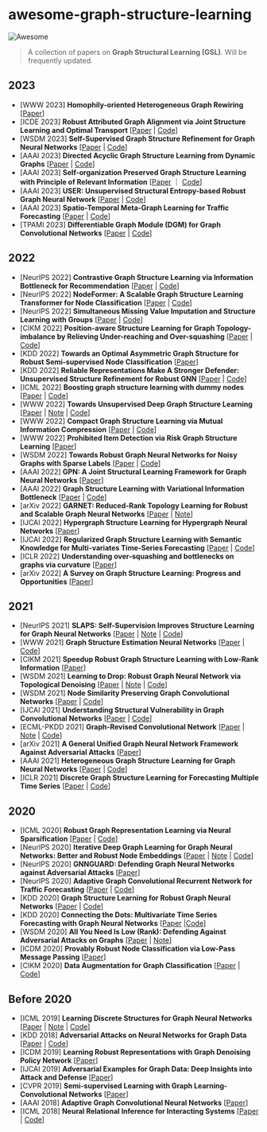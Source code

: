# awesome-graph-structure-learning
![Awesome](https://cdn.rawgit.com/sindresorhus/awesome/d7305f38d29fed78fa85652e3a63e154dd8e8829/media/badge.svg)
> A collection of papers on **Graph Structural Learning (GSL)**. Will be frequently updated.

<!-- ## Literature [sorted in reverse chronological order]-->


2023
----
* [WWW 2023] **Homophily-oriented Heterogeneous Graph Rewiring** [[Paper](http://arxiv.org/abs/2302.06299)]
* [ICDE 2023] **Robust Attributed Graph Alignment via Joint Structure Learning and Optimal Transport** [[Paper](https://arxiv.org/abs/2301.12721) | [Code](https://github.com/squareRoot3/SLOTAlign)]
* [WSDM 2023] **Self-Supervised Graph Structure Refinement for Graph Neural Networks** [[Paper](https://dl.acm.org/doi/abs/10.1145/3539597.3570455) | [Code](https://github.com/andyjzhao/WSDM23-GSR)]
* [AAAI 2023] **Directed Acyclic Graph Structure Learning from Dynamic Graphs** [[Paper](http://www.shichuan.org/doc/142.pdf) | [Code](https://github.com/BUPT-GAMMA/GraphNOTEARS)]
* [AAAI 2023] **Self-organization Preserved Graph Structure Learning with Principle of Relevant Information** [[Paper](https://arxiv.org/abs/2301.00015) ｜ [Code](https://github.com/RingBDStack/PRI-GSL)]
* [AAAI 2023] **USER: Unsupervised Structural Entropy-based Robust Graph Neural Network** [[Paper](https://arxiv.org/abs/2302.05889) | [Code](https://github.com/wangyifeibeijing/USER)]
* [AAAI 2023] **Spatio-Temporal Meta-Graph Learning for Traffic Forecasting** [[Paper](https://arxiv.org/abs/2211.14701) | [Code](https://github.com/deepkashiwa20/MegaCRN)]
* [TPAMI 2023] **Differentiable Graph Module (DGM) for Graph Convolutional Networks** [[Paper](https://ieeexplore.ieee.org/document/9763421) | [Code](https://github.com/lcosmo/DGM_pytorch)]

2022
----
* [NeurIPS 2022] **Contrastive Graph Structure Learning via Information Bottleneck for Recommendation** [[Paper](https://openreview.net/forum?id=lhl_rYNdiH6) | [Code](https://github.com/weicy15/CGI)]
* [NeurIPS 2022] **NodeFormer: A Scalable Graph Structure Learning Transformer for Node Classification** [[Paper](https://openreview.net/forum?id=sMezXGG5So) | [Code](https://github.com/qitianwu/NodeFormer)]
* [NeurIPS 2022] **Simultaneous Missing Value Imputation and Structure Learning with Groups** [[Paper](https://arxiv.org/abs/2110.08223) | [Code](https://github.com/microsoft/causica)]
* [CIKM 2022] **Position-aware Structure Learning for Graph Topology-imbalance by Relieving Under-reaching and Over-squashing** [[Paper](https://dl.acm.org/doi/abs/10.1145/3511808.3557419) | [Code](https://github.com/RingBDStack/PASTEL)]
* [KDD 2022] **Towards an Optimal Asymmetric Graph Structure for Robust Semi-supervised Node Classification** [[Paper](https://dl.acm.org/doi/abs/10.1145/3534678.3539332)]
* [KDD 2022] **Reliable Representations Make A Stronger Defender: Unsupervised Structure Refinement for Robust GNN** [[Paper](https://dl.acm.org/doi/abs/10.1145/3534678.3539484) | [Code](https://github.com/likuanppd/STABLE)]
* [ICML 2022] **Boosting graph structure learning with dummy nodes** [[Paper](https://proceedings.mlr.press/v162/liu22d.html) | [Code](https://github.com/HKUST-KnowComp/DummyNode4GraphLearning)]
* [WWW 2022] **Towards Unsupervised Deep Graph Structure Learning** [[Paper](https://dl.acm.org/doi/pdf/10.1145/3485447.3512186?casa_token=445ECOqpVh4AAAAA:3ZBlGDSLFxrhwN0zEUdGFMpB4DslsI4h-rFLvI3cWHNzNsx6k-4m2t-NiDLubRvw1tBLaziISw) | [Note](https://zepengzhang.com/Notes/2022/20220512.pdf) | [Code](https://github.com/GRAND-Lab/SUBLIME)]
* [WWW 2022] **Compact Graph Structure Learning via Mutual Information Compression** [[Paper](https://dl.acm.org/doi/pdf/10.1145/3485447.3512206?casa_token=lyWPk8kyFzwAAAAA:HLmbgpzrKe17LbnQqNh2zI_6WOvNgm_VqfNAgEoqLSXR7rRm_Bzro1oNzETTQb63W9vcVlijNw) | [Code](https://github.com/liun-online/CoGSL)]
* [WWW 2022] **Prohibited Item Detection via Risk Graph Structure Learning** [[Paper](https://dl.acm.org/doi/10.1145/3485447.3512190)]
* [WSDM 2022] **Towards Robust Graph Neural Networks for Noisy Graphs with Sparse Labels** [[Paper](https://dl.acm.org/doi/10.1145/3488560.3498408) | [Code](https://github.com/EnyanDai/RSGNN)]
* [AAAI 2022] **GPN: A Joint Structural Learning Framework for Graph Neural Networks** [[Paper](https://arxiv.org/abs/2205.05964)]
* [AAAI 2022] **Graph Structure Learning with Variational Information Bottleneck** [[Paper](https://ojs.aaai.org/index.php/AAAI/article/view/20335) | [Code](https://github.com/RingBDStack/VIB-GSL)]
* [arXiv 2022] **GARNET: Reduced-Rank Topology Learning for Robust and Scalable Graph Neural Networks** [[Paper](https://arxiv.org/pdf/2201.12741.pdf) | [Note](https://zepengzhang.com/Notes/2022/20220617.pdf)]
* [IJCAI 2022] **Hypergraph Structure Learning for Hypergraph Neural Networks** [[Paper](https://www.ijcai.org/Proceedings/2022/267)]
* [IJCAI 2022] **Regularized Graph Structure Learning with Semantic Knowledge for Multi-variates Time-Series Forecasting** [[Paper](https://www.ijcai.org/Proceedings/2022/328) | [Code](https://github.com/alipay/RGSL)]
* [ICLR 2022] **Understanding over-squashing and bottlenecks on graphs via curvature** [[Paper](https://arxiv.org/abs/2111.14522)]
* [arXiv 2022] **A Survey on Graph Structure Learning: Progress and Opportunities** [[Paper](https://sxkdz.github.io/files/publications/IJCAI/GSL.pdf)]

2021
----
* [NeurIPS 2021] **SLAPS: Self-Supervision Improves Structure Learning for Graph Neural Networks** [[Paper](https://proceedings.neurips.cc/paper/2021/file/bf499a12e998d178afd964adf64a60cb-Paper.pdf) | [Note](https://zepengzhang.com/Notes/2022/20220507.pdf) | [Code](https://github.com/BorealisAI/SLAPS-GNN)]
* [WWW 2021] **Graph Structure Estimation Neural Networks** [[Paper](https://dl.acm.org/doi/pdf/10.1145/3442381.3449952?casa_token=Ac8pftvrgv0AAAAA:Ka_mklQVpQmYfhNVB-r66cf6fFsCdy8jyVKGFvzC1q5Ko5DbQQqci_3vopigN0jzTDlWiL8L8Q) | [Code](https://github.com/BUPT-GAMMA/Graph-Structure-Estimation-Neural-Networks)]
* [CIKM 2021] **Speedup Robust Graph Structure Learning with Low-Rank Information** [[Paper](https://dl.acm.org/doi/pdf/10.1145/3459637.3482299?casa_token=Wm1gGo5XvoUAAAAA:YOnSmTKmVxGWoxzQSuHZ6522cSdKLq3yJpaVp1kCtuvtXtxLcyk6qA_E8uGuevH0sJjUsVCbsQ)]
* [WSDM 2021] **Learning to Drop: Robust Graph Neural Network via Topological Denoising** [[Paper](https://dl.acm.org/doi/pdf/10.1145/3437963.3441734) | [Note](https://zepengzhang.com/Notes/2022/20220611.pdf) | [Code](https://github.com/flyingdoog/PTDNet)]
* [WSDM 2021] **Node Similarity Preserving Graph Convolutional Networks** [[Paper](https://dl.acm.org/doi/pdf/10.1145/3437963.3441735) | [Code](https://github.com/ChandlerBang/SimP-GCN)]
* [IJCAI 2021] **Understanding Structural Vulnerability in Graph Convolutional Networks** [[Paper](https://arxiv.org/pdf/2108.06280.pdf) | [Code](https://github.com/EdisonLeeeee/MedianGCN)]
* [ECML-PKDD 2021] **Graph-Revised Convolutional Network** [[Paper](https://arxiv.org/pdf/1911.07123.pdf) | [Note](https://zepengzhang.com/Notes/2022/20220605.pdf) | [Code](https://github.com/PlusRoss/GRCN)]
* [arXiv 2021] **A General Unified Graph Neural Network Framework Against Adversarial Attacks** [[Paper](https://openreview.net/pdf?id=bpUHBc9HCU8)]
* [AAAI 2021] **Heterogeneous Graph Structure Learning for Graph Neural Networks** [[Paper](https://ojs.aaai.org/index.php/AAAI/article/view/16600) | [Code](https://github.com/AndyJZhao/HGSL)]
* [ICLR 2021] **Discrete Graph Structure Learning for Forecasting Multiple Time Series** [[Paper](https://openreview.net/pdf?id=WEHSlH5mOk) | [Code](https://github.com/chaoshangcs/GTS)]

2020
----
* [ICML 2020] **Robust Graph Representation Learning via Neural Sparsification** [[Paper](http://proceedings.mlr.press/v119/zheng20d/zheng20d.pdf) | [Code](https://github.com/flyingdoog/PTDNet)]
* [NeurIPS 2020] **Iterative Deep Graph Learning for Graph Neural Networks: Better and Robust Node Embeddings** [[Paper](https://proceedings.neurips.cc/paper/2020/file/e05c7ba4e087beea9410929698dc41a6-Paper.pdf) | [Note](https://zepengzhang.com/Notes/2022/20220513.pdf) | [Code](https://github.com/hugochan/IDGL)]
* [NeurIPS 2020] **GNNGUARD: Defending Graph Neural Networks against Adversarial Attacks** [[Paper](https://proceedings.neurips.cc/paper/2020/file/690d83983a63aa1818423fd6edd3bfdb-Paper.pdf)]
* [NeurIPS 2020] **Adaptive Graph Convolutional Recurrent Network for Traffic Forecasting** [[Paper](https://proceedings.neurips.cc/paper/2020/file/ce1aad92b939420fc17005e5461e6f48-Paper.pdf) | [Code](https://github.com/LeiBAI/AGCRN)]
* [KDD 2020] **Graph Structure Learning for Robust Graph Neural Networks** [[Paper](https://dl.acm.org/doi/pdf/10.1145/3394486.3403049) | [Code](https://github.com/ChandlerBang/Pro-GNN)]
* [KDD 2020] **Connecting the Dots: Multivariate Time Series Forecasting with Graph Neural Networks** [[Paper](https://dl.acm.org/doi/10.1145/3394486.3403118) |[Code](https://github.com/nnzhan/MTGNN)]
* [WSDM 2020] **All You Need Is Low (Rank): Defending Against Adversarial Attacks on Graphs** [[Paper](https://dl.acm.org/doi/pdf/10.1145/3336191.3371789) | [Note](https://zepengzhang.com/Notes/2022/20220621.pdf)]
* [ICDM 2020] **Provably Robust Node Classification via Low-Pass Message Passing** [[Paper](https://shenghua-liu.github.io/papers/icdm2020-provablerobust.pdf)]
* [CIKM 2020] **Data Augmentation for Graph Classification** [[Paper](https://dl.acm.org/doi/pdf/10.1145/3340531.3412086) | [Code](https://github.com/zhao-tong/GAug)]

Before 2020
----
* [ICML 2019] **Learning Discrete Structures for Graph Neural Networks** [[Paper](http://proceedings.mlr.press/v97/franceschi19a/franceschi19a.pdf) | [Note](https://zepengzhang.com/Notes/2022/20220620.pdf) | [Code](https://github.com/lucfra/LDS-GNN)]
* [KDD 2018] **Adversarial Attacks on Neural Networks for Graph Data** [[Paper](https://dl.acm.org/doi/pdf/10.1145/3219819.3220078?casa_token=NvByIo5CJcYAAAAA:mgvVVbv3KA0HWJpo_c5af36QBFfqSZBhTfZsGabdJ226UFEFqHK03JX-3yTAb8eULfUbop2Kjw) | [Code](https://github.com/danielzuegner/nettack)]
* [ICDM 2019] **Learning Robust Representations with Graph Denoising Policy Network** [[Paper](https://arxiv.org/pdf/1910.01784.pdf)]
* [IJCAI 2019] **Adversarial Examples for Graph Data: Deep Insights into Attack and Defense** [[Paper](https://arxiv.org/pdf/1903.01610.pdf)]
* [CVPR 2019] **Semi-supervised Learning with Graph Learning-Convolutional Networks** [[Paper](https://openaccess.thecvf.com/content_CVPR_2019/papers/Jiang_Semi-Supervised_Learning_With_Graph_Learning-Convolutional_Networks_CVPR_2019_paper.pdf)]
* [AAAI 2018] **Adaptive Graph Convolutional Neural Networks** [[Paper](https://ojs.aaai.org/index.php/AAAI/article/view/11691)]
* [ICML 2018] **Neural Relational Inference for Interacting Systems** [[Paper](http://proceedings.mlr.press/v80/kipf18a/kipf18a.pdf) | [Code](https://github.com/ethanfetaya/nri)]
